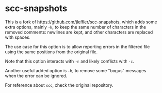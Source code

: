 # scc-snapshots

This is a fork of https://github.com/jleffler/scc-snapshots, which adds some
extra options, mainly `-k`, to keep the same number of characters in the removed
comments: newlines are kept, and other characters are replaced with spaces.

The use case for this option is to allow reporting errors in the filtered file
using the same positions from the original file.

Note that this option interacts with `-n` and likely conflicts with `-c`.

Another useful added option is `-b`, to remove some "bogus" messages when the
error can be ignored.

For reference about `scc`, check the original repository.

